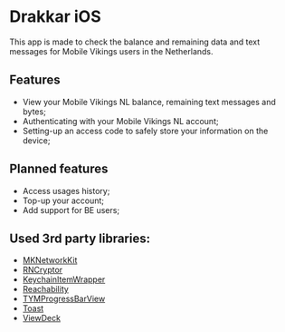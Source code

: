 Drakkar iOS
===========

This app is made to check the balance and remaining data and text messages for Mobile Vikings users in the Netherlands.

Features
--------
* View your Mobile Vikings NL balance, remaining text messages and bytes;
* Authenticating with your Mobile Vikings NL account;
* Setting-up an access code to safely store your information on the device;


Planned features
----------------
* Access usages history;
* Top-up your account;
* Add support for BE users;

Used 3rd party libraries:
-------------------------
* [MKNetworkKit][mknetworkkit]
* [RNCryptor][rncryptor]
* [KeychainItemWrapper][keychainitemwrapper]
* [Reachability][reachability]
* [TYMProgressBarView][tymprogressbarview]
* [Toast][toast]
* [ViewDeck][viewdeck]

[mknetworkkit]: https://github.com/MugunthKumar/MKNetworkKit
[rncryptor]: https://github.com/RNCryptor/RNCryptor
[keychainitemwrapper]: https://gist.github.com/3376201
[viewdeck]: https://github.com/Inferis/ViewDeck
[reachability]: https://github.com/tonymillion/Reachability
[tymprogressbarview]: https://github.com/yimingtang/TYMProgressBarView
[toast]: https://github.com/scalessec/Toast